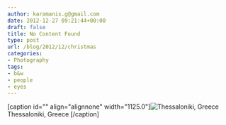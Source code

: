 ```yaml
---
author: karamanis.g@gmail.com
date: 2012-12-27 09:21:44+00:00
draft: false
title: No Content Found
type: post
url: /blog/2012/12/christmas
categories:
- Photography
tags:
- b&w
- people
- eyes
---
```


[caption id="" align="alignnone" width="1125.0"]![ Thessaloniki, Greece ](https://images.squarespace-cdn.com/content/v1/4f3f61bae4b063b909445965/1356600060495-C1K9QDNNH11SX08AXT4T/ke17ZwdGBToddI8pDm48kLSERMgCVymnItqhne5EfYV7gQa3H78H3Y0txjaiv_0fDoOvxcdMmMKkDsyUqMSsMWxHk725yiiHCCLfrh8O1z5QHyNOqBUUEtDDsRWrJLTmMCg6RGY8TrcVSOIk4QoDPnvjthEs8TAhVmYN7i_-QaEW7L_Q40KNxq4S2FLq3V0y/8313015131_5f6cff8fe4_o.jpg?format=original)
 Thessaloniki, Greece [/caption]

